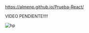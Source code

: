 https://almenp.github.io/Prueba-React/

VIDEO PENDIENTE!!!!

![hp](https://user-images.githubusercontent.com/113072291/216481277-c52ce359-821f-4958-a3e7-650af8151f34.png)
